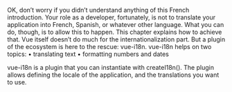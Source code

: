 OK, don’t worry if you didn’t understand anything of this French introduction. Your role as a
developer, fortunately, is not to translate your application into French, Spanish, or whatever other
language. What you can do, though, is to allow this to happen. This chapter explains how to achieve
that.
Vue itself doesn’t do much for the internationalization part. But a plugin of the ecosystem is here to
the rescue: vue-i18n.
vue-i18n helps on two topics:
• translating text
• formatting numbers and dates

vue-i18n is a plugin that you can instantiate with createI18n(). The plugin allows defining the locale
of the application, and the translations you want to use.

